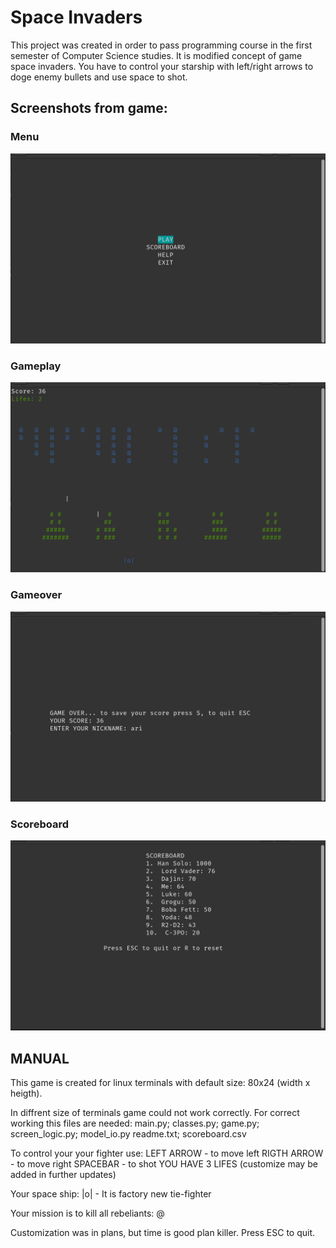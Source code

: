 # Space Invaders

This project was created in order to pass programming course in the first semester of Computer Science studies.
It is modified concept of game space invaders. You have to control your starship with left/right arrows to doge enemy bullets and use space to shot.

## Screenshots from game:

### Menu

![Menu](./img/menu.png)

### Gameplay

![Gameplay](./img/gameplay.png)

### Gameover

![GameOver](./img/gameover.png)

### Scoreboard

![Scoreboard](./img/scoreboard.png)


## MANUAL

This game is created for linux terminals with default size:
80x24 (width x heigth).

In diffrent size of terminals game could not work correctly.
For correct working this files are needed:
main.py; classes.py; game.py; screen_logic.py; model_io.py
readme.txt; scoreboard.csv

To control your your fighter use:
LEFT ARROW - to move left
RIGTH ARROW - to move right
SPACEBAR - to shot
YOU HAVE 3 LIFES (customize may be added in further updates)

Your space ship: |o| - It is factory new tie-fighter

Your mission is to kill all rebeliants: @

Customization was in plans, but time is good plan killer.
Press ESC to quit.
